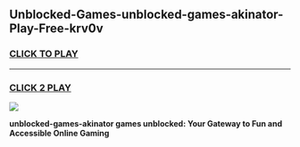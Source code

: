 
## Unblocked-Games-unblocked-games-akinator-Play-Free-krv0v
<h3>
<a href="https://premium76.site?title=unblocked-games-akinator&ref=10A">CLICK TO PLAY</a></h3>
<hr>

<h3>
<a href="https://premium76.site?title=unblocked-games-akinator&ref=10A">CLICK 2 PLAY</a>
  
</h3>

<a href="https://premium76.site?title=unblocked-games-akinator&ref=10A"><img src="https://clearcache.store/games.png"></a>


**unblocked-games-akinator games unblocked: Your Gateway to Fun and Accessible Online Gaming**
